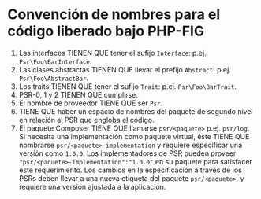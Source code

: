 Convención de nombres para el código liberado bajo PHP-FIG
===============================================

1. Las interfaces TIENEN QUE tener el sufijo `Interface`: p.ej. `Psr\Foo\BarInterface`.
2. Las clases abstractas TIENEN QUE llevar el prefijo `Abstract`: p.ej. `Psr\Foo\AbstractBar`.
3. Los traits TIENEN QUE tener el sufijo `Trait`: p.ej. `Psr\Foo\BarTrait`.
4. PSR-0, 1 y 2 TIENEN QUE cumplirse.
5. El nombre de proveedor TIENE QUE ser `Psr`.
6. TIENE QUE haber un espacio de nombres del paquete de segundo nivel en relación al PSR que engloba el código.
7. El paquete Composer TIENE QUE llamarse `psr/<paquete>` p.ej. `psr/log`. Si necesita una implementación como paquete virtual, éste TIENE QUE nombrarse `psr/<paquete>-implementation` y requiere especificar una versión como `1.0.0`. Los implementadores de PSR pueden proveer `"psr/<paquete>-implementation":"1.0.0"` en su paquete para satisfacer este requerimiento. Los cambios en la especificación a través de los PSRs deben llevar a una nueva etiqueta del paquete `psr/<paquete>`, y requiere una versión ajustada a la aplicación.